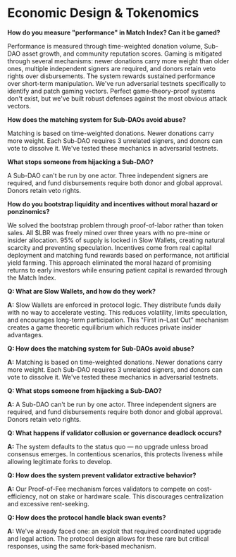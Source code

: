 # Economic Design & Tokenomics

**How do you measure "performance" in Match Index? Can it be gamed?**

Performance is measured through time-weighted donation volume, Sub-DAO asset growth, and community reputation scores. Gaming is mitigated through several mechanisms: newer donations carry more weight than older ones, multiple independent signers are required, and donors retain veto rights over disbursements. The system rewards sustained performance over short-term manipulation. We've run adversarial testnets specifically to identify and patch gaming vectors. Perfect game-theory-proof systems don't exist, but we've built robust defenses against the most obvious attack vectors.

**How does the matching system for Sub-DAOs avoid abuse?**

Matching is based on time-weighted donations. Newer donations carry more weight. Each Sub-DAO requires 3 unrelated signers, and donors can vote to dissolve it. We've tested these mechanics in adversarial testnets.

**What stops someone from hijacking a Sub-DAO?**

A Sub-DAO can't be run by one actor. Three independent signers are required, and fund disbursements require both donor and global approval. Donors retain veto rights.

**How do you bootstrap liquidity and incentives without moral hazard or ponzinomics?**

We solved the bootstrap problem through proof-of-labor rather than token sales. All $LBR was freely mined over three years with no pre-mine or insider allocation. 95% of supply is locked in Slow Wallets, creating natural scarcity and preventing speculation. Incentives come from real capital deployment and matching fund rewards based on performance, not artificial yield farming. This approach eliminated the moral hazard of promising returns to early investors while ensuring patient capital is rewarded through the Match Index.

**Q: What are Slow Wallets, and how do they work?**

**A:** Slow Wallets are enforced in protocol logic. They distribute funds daily with no way to accelerate vesting. This reduces volatility, limits speculation, and encourages long-term participation. This "First in–Last Out" mechanism creates a game theoretic equilibrium which reduces private insider advantages.

**Q: How does the matching system for Sub-DAOs avoid abuse?**

**A:** Matching is based on time-weighted donations. Newer donations carry more weight. Each Sub-DAO requires 3 unrelated signers, and donors can vote to dissolve it. We've tested these mechanics in adversarial testnets.

**Q: What stops someone from hijacking a Sub-DAO?**

**A:** A Sub-DAO can't be run by one actor. Three independent signers are required, and fund disbursements require both donor and global approval. Donors retain veto rights.

**Q: What happens if validator collusion or governance deadlock occurs?**

**A:** The system defaults to the status quo — no upgrade unless broad consensus emerges. In contentious scenarios, this protects liveness while allowing legitimate forks to develop.

**Q: How does the system prevent validator extractive behavior?**

**A:** Our Proof-of-Fee mechanism forces validators to compete on cost-efficiency, not on stake or hardware scale. This discourages centralization and excessive rent-seeking.

**Q: How does the protocol handle black swan events?**

**A:** We've already faced one: an exploit that required coordinated upgrade and legal action. The protocol design allows for these rare but critical responses, using the same fork-based mechanism.
